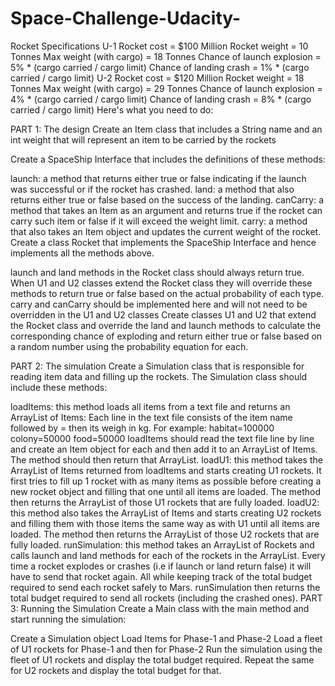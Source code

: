 # Space-Challenge-Udacity-
Rocket Specifications
U-1
Rocket cost = $100 Million
Rocket weight = 10 Tonnes
Max weight (with cargo) = 18 Tonnes
Chance of launch explosion = 5% * (cargo carried / cargo limit)
Chance of landing crash = 1% * (cargo carried / cargo limit)
U-2
Rocket cost = $120 Million
Rocket weight = 18 Tonnes
Max weight (with cargo) = 29 Tonnes
Chance of launch explosion = 4% * (cargo carried / cargo limit)
Chance of landing crash = 8% * (cargo carried / cargo limit)
Here's what you need to do:

PART 1: The design
Create an Item class that includes a String name and an int weight that will represent an item to be carried by the rockets

Create a SpaceShip Interface that includes the definitions of these methods:

launch: a method that returns either true or false indicating if the launch was successful or if the rocket has crashed.
land: a method that also returns either true or false based on the success of the landing.
canCarry: a method that takes an Item as an argument and returns true if the rocket can carry such item or false if it will exceed the weight limit.
carry: a method that also takes an Item object and updates the current weight of the rocket.
Create a class Rocket that implements the SpaceShip Interface and hence implements all the methods above.

launch and land methods in the Rocket class should always return true. When U1 and U2 classes extend the Rocket class they will override these methods to return true or false based on the actual probability of each type.
carry and canCarry should be implemented here and will not need to be overridden in the U1 and U2 classes
Create classes U1 and U2 that extend the Rocket class and override the land and launch methods to calculate the corresponding chance of exploding and return either true or false based on a random number using the probability equation for each.

PART 2: The simulation
Create a Simulation class that is responsible for reading item data and filling up the rockets. The Simulation class should include these methods:

loadItems: this method loads all items from a text file and returns an ArrayList of Items:
Each line in the text file consists of the item name followed by = then its weigh in kg. For example:
habitat=100000
colony=50000
food=50000
loadItems should read the text file line by line and create an Item object for each and then add it to an ArrayList of Items. The method should then return that ArrayList.
loadU1: this method takes the ArrayList of Items returned from loadItems and starts creating U1 rockets. It first tries to fill up 1 rocket with as many items as possible before creating a new rocket object and filling that one until all items are loaded. The method then returns the ArrayList of those U1 rockets that are fully loaded.
loadU2: this method also takes the ArrayList of Items and starts creating U2 rockets and filling them with those items the same way as with U1 until all items are loaded. The method then returns the ArrayList of those U2 rockets that are fully loaded.
runSimulation: this method takes an ArrayList of Rockets and calls launch and land methods for each of the rockets in the ArrayList. Every time a rocket explodes or crashes (i.e if launch or land return false) it will have to send that rocket again. All while keeping track of the total budget required to send each rocket safely to Mars. runSimulation then returns the total budget required to send all rockets (including the crashed ones).
PART 3: Running the Simulation
Create a Main class with the main method and start running the simulation:

Create a Simulation object
Load Items for Phase-1 and Phase-2
Load a fleet of U1 rockets for Phase-1 and then for Phase-2
Run the simulation using the fleet of U1 rockets and display the total budget required.
Repeat the same for U2 rockets and display the total budget for that.
